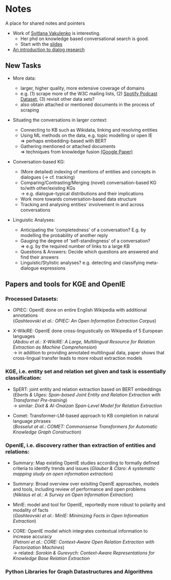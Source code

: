 # Notes

A place for shared notes and pointers

- Work of [Svitlana Vakulenko](https://svakulenk0.github.io/) is interesting. 
    - Her phd on knowledge based conversational search is good. 
    - Start with the [slides](https://svakulenk0.github.io/pdfs/slides/defence_final.pdf)
- [An introduction to dialog research](https://docs.google.com/presentation/d/1arMKZks0_IEqdsvJrPrhqa_9yEdq57CCY_Dm9wlETrM/mobilepresent?slide=id.g2a1dee6562_0_221)


## New Tasks

- More data:
    - larger, higher quality, more extensive coverage of domains
    - e.g. (1) scrape more of the W3C mailing lists, (2) [Spotify Podcast Dataset](https://engineering.atspotify.com/2020/04/16/introducing-the-spotify-podcast-dataset-and-trec-challenge-2020/), (3) revisit other data sets?
    - also obtain attached or mentioned documents in the process of scraping 
    
- Situating the conversations in larger context:
    - Connecting to KB such as Wikidata, linking and resolving entities
    - Using ML methods on the data, e.g. topic modelling or open IE <br>
       => perhaps embedding-based with BERT
    - Gathering mentioned or attached documents <br>
      => techniques from knowledge fusion [(Google Paper)](http://www.vldb.org/pvldb/vol7/p881-dong.pdf)
    
- Conversation-based KG: 
    - (More detailed) indexing of mentions of entities and concepts in dialogues (-> cf. tracking)
    - Comparing/Contrasting/Merging (novel) conversation-based KG to/with other/existing KGs <br>
       -> e.g. dialogue-typical distributions and their implications
    - Work more towards conversation-based data structure
    - Tracking and analysing entities' involvement in and across conversations
    

- Linguistic Analyses:
    - Anticipating the 'completedness' of a conversation? E.g. by modelling the probability of another reply
    - Gauging the degree of 'self-standingness' of a conversation? <br>
      => e.g. by the required number of links to a large KB
    - Questions & Answers: Decide which questions are answered and find their answers
    - Linguistic/Stylistic analyses? e.g. detecting and classifying meta-dialogue expressions 
  
  
  
  
## Papers and tools for KGE and OpenIE


 ### Processed Datasets:
 
   - OPIEC: OpenIE done on entire English Wikipedia with additional annotations <br>
     (_Gashteovski et al.: OPIEC: An Open Information Extraction Corpus_)

   - X-WikiRE: OpenIE done cross-linguistically on Wikipedia of 5 European languages <br>
     (_Abdou et al.: X-WikiRE: A Large, Multilingual Resource for Relation Extraction as Machine Comprehension_) <br>
     -> in addition to providing annotated multilingual data, paper shows that cross-lingual transfer leads to more robust extraction models


 ### KGE, i.e. entity set and relation set given and task is essentially classification:
   
   - SpERT: joint entity and relation extraction based on BERT embeddings <br>
     (_Eberts & Ulges: Span-based Joint Entity and Relation Extraction with Transformer Pre-training_) <br>
     -> similar: _Dixit & Al-Onaizan Span-Level Model for Relation Extraction_
     
   - Comet: Transformer-LM-based approach to KB completion in natural language phrases<br>
     (_Bosselut at al.: COMET: Commonsense Transformers for Automatic Knowledge Graph Construction_)
   
 ### OpenIE, i.e. discovery rather than extraction of entities and relations:
 
   - Summary: Map existing OpenIE studies according to formally defined criteria to identify trends and issues
     (_Glauber & Claro: A systematic mapping study on open information extraction_)
     
   - Summary: Broad overview over exisiting OpenIE approaches, models and tools, including review of performance and open problems <br>
     (_Niklaus et al.: A Survey on Open Information Extraction_)
    
   - MinIE: model and tool for OpenIE, reportedly more robust to polarity and modality of facts <br>
     (_Gashteovski et al.: MinIE: Minimizing Facts in Open Information Extraction_)
   
   - CORE: OpenIE model which integrates contextual information to increase accuracy <br>
     (_Petroni et al.: CORE: Context-Aware Open Relation Extraction with Factorization Machines_) <br>
     -> related: _Sorokin & Gurevych: Context-Aware Representations for Knowledge Base Relation Extraction_
     
 ### Python Libraries for Graph Datastructures and Algorithms
   
